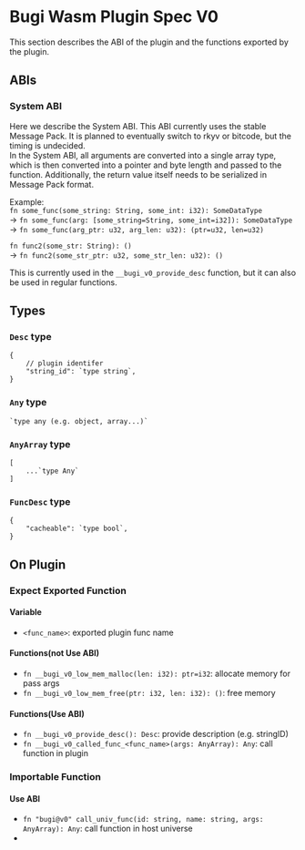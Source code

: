 # Bugi Wasm Plugin Spec V0

This section describes the ABI of the plugin and the functions exported by the plugin.

## ABIs
### System ABI
Here we describe the System ABI. This ABI currently uses the stable Message Pack. It is planned to eventually switch to rkyv or bitcode, but the timing is undecided.  
In the System ABI, all arguments are converted into a single array type, which is then converted into a pointer and byte length and passed to the function.
Additionally, the return value itself needs to be serialized in Message Pack format.  

Example:  
`fn some_func(some_string: String, some_int: i32): SomeDataType`  
-> `fn some_func(arg: [some_string=String, some_int=i32]): SomeDataType`  
-> `fn some_func(arg_ptr: u32, arg_len: u32): (ptr=u32, len=u32)`  

`fn func2(some_str: String): ()`  
-> `fn func2(some_str_ptr: u32, some_str_len: u32): ()`

This is currently used in the `__bugi_v0_provide_desc` function, but it can also be used in regular functions.

## Types

### `Desc` type
```jsonc
{
    // plugin identifer
    "string_id": `type string`,
}
```
### `Any` type
```jsonc
`type any (e.g. object, array...)`
```
### `AnyArray` type
```jsonc
[
    ...`type Any`
]
```
### `FuncDesc` type
```jsonc
{
    "cacheable": `type bool`,
}
```

## On Plugin

### Expect Exported Function

#### Variable
- `<func_name>`: exported plugin func name

#### Functions(not Use ABI)
* `fn __bugi_v0_low_mem_malloc(len: i32): ptr=i32`: allocate memory for pass args
* `fn __bugi_v0_low_mem_free(ptr: i32, len: i32): ()`: free memory

#### Functions(Use ABI)
* `fn __bugi_v0_provide_desc(): Desc`: provide description (e.g. stringID)
* `fn __bugi_v0_called_func_<func_name>(args: AnyArray): Any`: call function in plugin

### Importable Function
#### Use ABI
* `fn "bugi@v0" call_univ_func(id: string, name: string, args: AnyArray): Any`: call function in host universe
* 